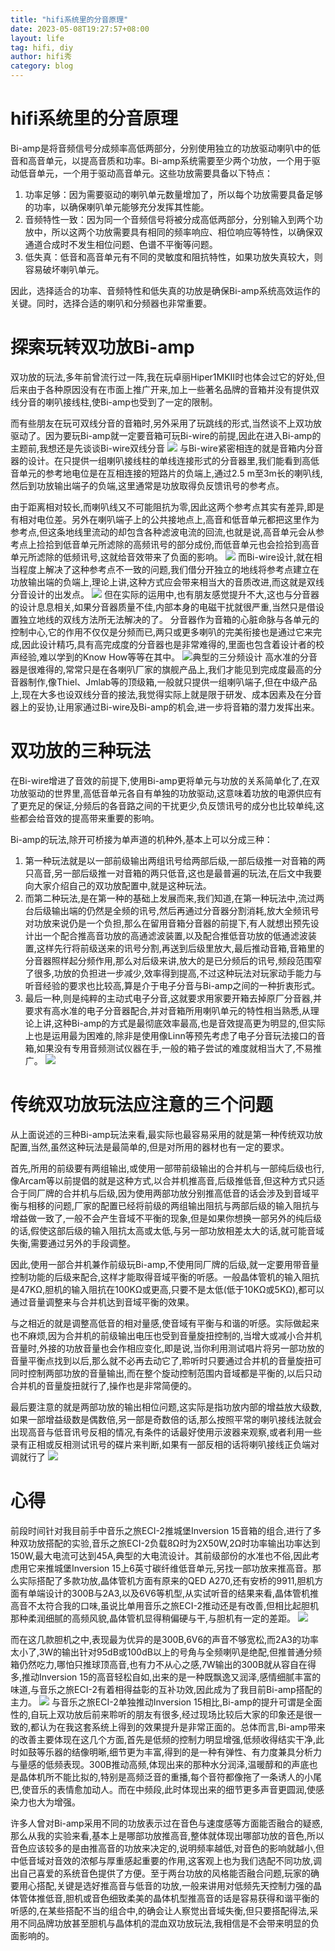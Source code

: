 ```yaml
---
title: "hifi系统里的分音原理"
date: 2023-05-08T19:27:57+08:00
layout: life
tag: hifi, diy
author: hifi秀
category: blog
---
```

# hifi系统里的分音原理

Bi-amp是将音频信号分成频率高低两部分，分别使用独立的功放驱动喇叭中的低音和高音单元，以提高音质和功率。Bi-amp系统需要至少两个功放，一个用于驱动低音单元，一个用于驱动高音单元。这些功放需要具备以下特点：

1. 功率足够：因为需要驱动的喇叭单元数量增加了，所以每个功放需要具备足够的功率，以确保喇叭单元能够充分发挥其性能。
2. 音频特性一致：因为同一个音频信号将被分成高低两部分，分别输入到两个功放中，所以这两个功放需要具有相同的频率响应、相位响应等特性，以确保双通道合成时不发生相位问题、色谱不平衡等问题。
3. 低失真：低音和高音单元有不同的灵敏度和阻抗特性，如果功放失真较大，则容易破坏喇叭单元。

因此，选择适合的功率、音频特性和低失真的功放是确保Bi-amp系统高效运作的关键。同时，选择合适的喇叭和分频器也非常重要。

# 探索玩转双功放Bi-amp

双功放的玩法,多年前曾流行过一阵,我在玩卓丽Hiper1MKⅡ时也体会过它的好处,但后来由于各种原因没有在市面上推广开来,加上一些著名品牌的音箱并没有提供双线分音的喇叭接线柱,使Bi-amp也受到了一定的限制。

而有些朋友在玩可双线分音的音箱时,另外采用了玩跳线的形式,当然谈不上双功放驱动了。因为要玩Bi-amp就一定要音箱可玩Bi-wire的前提,因此在进入Bi-amp的主题前,我想还是先谈谈Bi-wire双线分音
![](https://raw.githubusercontent.com/davidwww523/photo/master/202305081940455.png)
与Bi-wire紧密相连的就是音箱内分音器的设计。在只提供一组喇叭接线柱的单线连接形式的分音器里,我们能看到高低音单元的参考地电位是在互相连接的短路片的负端上,通过2.5 m至3m长的喇叭线,然后到功放输出端子的负端,这里通常是功放取得负反馈讯号的参考点。

由于距离相对较长,而喇叭线又不可能阻抗为零,因此这两个参考点其实有差异,即是有相对电位差。另外在喇叭端子上的公共接地点上,高音和低音单元都把这里作为参考点,但这条地线里流动的却包含各种滤波电流的回流,也就是说,高音单元会从参考点上捡拾到低音单元所滤除的高频讯号的部分成份,而低音单元也会捡拾到高音单元所滤除的低频讯号,这就给音效带来了负面的影响。
![](https://raw.githubusercontent.com/davidwww523/photo/master/202305081943721.png)
而Bi-wire设计,就在相当程度上解决了这种参考点不一致的问题,我们借分开独立的地线将参考点建立在功放输出端的负端上,理论上讲,这种方式应会带来相当大的音质改进,而这就是双线分音设计的出发点。
![](https://raw.githubusercontent.com/davidwww523/photo/master/202305081947876.png)
但在实际的运用中,也有朋友感觉提升不大,这也与分音器的设计息息相关,如果分音器质量不佳,内部本身的电磁干扰就很严重,当然只是借设置独立地线的双线方法所无法解决的了。
分音器作为音箱的心脏命脉与各单元的控制中心,它的作用不仅仅是分频而已,两只或更多喇叭的完美衔接也是通过它来完成,因此设计精巧,具有高完成度的分音器也是非常难得的,里面也包含着设计者的校声经验,难以学到的Know How等等在其中。
![典型的三分频设计](https://raw.githubusercontent.com/davidwww523/photo/master/202305081951081.png)
高水准的分音器是很难得的,常常只是在各喇叭厂家的旗舰产品上,我们才能见到完成度最高的分音器制作,像Thiel、Jmlab等的顶级箱,一般就只提供一组喇叭端子,但在中级产品上,现在大多也设双线分音的接法,我觉得实际上就是限于研发、成本因素及在分音器上的妥协,让用家通过Bi-wire及Bi-amp的机会,进一步将音箱的潜力发挥出来。

# 双功放的三种玩法

在Bi-wire增进了音效的前提下,使用Bi-amp更将单元与功放的关系简单化了,在双功放驱动的世界里,高低音单元各自有单独的功放驱动,这意味着功放的电源供应有了更充足的保证,分频后的各音路之间的干扰更少,负反馈讯号的成分也比较单纯,这些都会给音效的提高带来重要的影响。

Bi-amp的玩法,除开可桥接为单声道的机种外,基本上可以分成三种：
1. 第一种玩法就是以一部前级输出两组讯号给两部后级,一部后级推一对音箱的两只高音,另一部后级推一对音箱的两只低音,这也是最普遍的玩法,在后文中我要向大家介绍自己的双功放配置中,就是这种玩法。
2. 而第二种玩法,是在第一种的基础上发展而来,我们知道,在第一种玩法中,流过两台后级输出端的仍然是全频的讯号,然后再通过分音器分割消耗,放大全频讯号对功放来说仍是一个负担,那么在留用音箱分音器的前提下,有人就想出预先设计出一个配合推高音功放的高通滤波装置,以及配合推低音功放的低通滤波装置,这样先行将前级送来的讯号分割,再送到后级里放大,最后推动音箱,音箱里的分音器照样起分频作用,那么对后级来讲,放大的是已分频后的讯号,频段范围窄了很多,功放的负担进一步减少,效率得到提高,不过这种玩法对玩家动手能力与听音经验的要求也比较高,算是介于电子分音与Bi-amp之间的一种折衷形式。
3. 最后一种,则是纯粹的主动式电子分音,这就要求用家要开箱去掉原厂分音器,并要求有高水准的电子分音器配合,并对音箱所用喇叭单元的特性相当熟悉,从理论上讲,这种Bi-amp的方式是最彻底效率最高,也是音效提高更为明显的,但实际上也是运用最为困难的,除非是使用像Linn等预先考虑了电子分音玩法接口的音箱,如果没有专用音频测试仪器在手,一般的箱子尝试的难度就相当大了,不易推广。
![](https://raw.githubusercontent.com/davidwww523/photo/master/202305081957052.png)

# 传统双功放玩法应注意的三个问题

从上面说述的三种Bi-amp玩法来看,最实际也最容易采用的就是第一种传统双功放配置,当然,虽然这种玩法是最简单的,但是对所用的器材也有一定的要求。

首先,所用的前级要有两组输出,或使用一部带前级输出的合并机与一部纯后级也行,像Arcam等以前提倡的就是这种方式,以合并机推高音,后级推低音,但这种方式只适合于同厂牌的合并机与后级,因为使用两部功放分别推高低音的话会涉及到音域平衡与相移的问题,厂家的配置已经将前级的两组输出阻抗与两部后级的输入阻抗与增益做一致了,一般不会产生音域不平衡的现象,但是如果你想换一部另外的纯后级的话,假使这部后级的输入阻抗太高或太低,与另一部功放相差太大的话,就可能音域失衡,需要通过另外的手段调整。

因此,使用一部合并机兼作前级玩Bi-amp,不使用同厂牌的后级,就一定要用带音量控制功能的后级来配合,这样才能取得音域平衡的听感。一般晶体管机的输入阻抗是47KΩ,胆机的输入阻抗在100KΩ或更高,只要不是太低(低于10KΩ或5KΩ),都可以通过音量调整来与合并机达到音域平衡的效果。

与之相近的就是调整高低音的相对量感,使音域有平衡与和谐的听感。实际做起来也不麻烦,因为合并机的前级输出电压也受到音量旋扭控制的,当增大或减小合并机音量时,外接的功放音量也会作相应变化,即是说,当你利用测试唱片将另一部功放的音量平衡点找到以后,那么就不必再去动它了,聆听时只要通过合并机的音量旋扭可同时控制两部功放的音量输出,而在整个旋动控制范围内音域都是平衡的,以后只动合并机的音量旋扭就行了,操作也是非常简便的。

最后要注意的就是两部功放的输出相位问题,这实际是指功放内部的增益放大级数,如果一部增益级数是偶数倍,另一部是奇数倍的话,那么按照平常的喇叭接线法就会出现高音与低音讯号反相的情况,有条件的话最好使用示波器来观察,或者利用一些录有正相或反相测试讯号的碟片来判断,如果有一部反相的话将喇叭接线正负端对调就行了
![](https://raw.githubusercontent.com/davidwww523/photo/master/202305082003428.png)
# 心得

前段时间针对我目前手中音乐之旅ECI-2推城堡Inversion 15音箱的组合,进行了多种双功放搭配的实验,音乐之旅ECI-2负载8Ω时为2X50W,2Ω时功率输出功率达到150W,最大电流可达到45A,典型的大电流设计。其前级部份的水准也不俗,因此考虑用它来推城堡Inversion 15上6英寸碳纤维低音单元,另找一部功放来推高音。那么实际搭配了多款功放,晶体管机方面有原来的QED A270,还有安桥的9911,胆机方面有单端设计的300B与2A3,以及6V6等机型,从实试听音的结果来看,晶体管机推高音不太符合我的口味,虽说比单用音乐之旅ECI-2推动还是有改善,但相比起胆机那种柔润细腻的高频风貌,晶体管机显得稍偏硬与干,与胆机有一定的差距。
![](https://raw.githubusercontent.com/davidwww523/photo/master/202305082007440.png)

而在这几款胆机之中,表现最为优异的是300B,6V6的声音不够宽松,而2A3的功率太小了,3W的输出针对95dB或100dB以上的号角与全频喇叭是绝配,但推普通分频箱仍然吃力,哪怕只推球顶高音,也有力不从心之感,7W输出的300B就从容自在得多,推动Inversion 15的高音轻松自如,出来的是一种既飘逸又润泽,感情细腻丰富的味道,与音乐之旅ECI-2有着相得益彰的互补功效,因此成为了我目前Bi-amp搭配的主力。
![](https://raw.githubusercontent.com/davidwww523/photo/master/202305082011610.png)
与音乐之旅ECI-2单独推动Inversion 15相比,Bi-amp的提升可谓是全面性的,自玩上双功放后前来聆听的朋友有很多,经过现场比较后大家的印象还是很一致的,都认为在我这套系统上得到的效果提升是非常正面的。总体而言,Bi-amp带来的改善主要体现在这几个方面,首先是低频的控制力明显增强,低频收得结实干净,此时如鼓等乐器的结像明晰,细节更为丰富,得到的是一种有弹性、有力度兼具分析力与量感的低频表现。300B推动高频,体现出来的那种水分润泽,温暖醇和的声底也是晶体机所不能比拟的,特别是高频泛音的重播,每个音符都像拖了一条诱人的小尾巴,使音乐的表情愈加动人。而在中频段,此时体现出来的细节更多声音更圆润,使感染力也大为增强。

许多人曾对Bi-amp采用不同的功放表示过在音色与速度感等方面能否融合的疑惑,那么从我的实验来看,基本上是哪部功放推高音,整体就体现出哪部功放的音色,所以音色应该较多的是由推高音的功放来决定的,说明频率越低,对音色的影响就越小,但中低音域对音效的浓郁与厚重感起重要的作用,这客观上也为我们选配不同功放,调出自己喜爱的系统音色提供了方便。至于两台功放的风格能否融合问题,玩家的确要用心搭配,关键是选好推高音与低音的功放,一般来讲用对低频先天控制力强的晶体管体推低音,胆机或音色细致柔美的晶体机型推高音的话是容易获得和谐平衡的听感的,在某些搭配不当的组合中,的确会让人察觉出音域失衡,但只要搭配得法,采用不同品牌功放甚至胆机与晶体机的混血双功放玩法,我相信是不会带来明显的负面影响的。